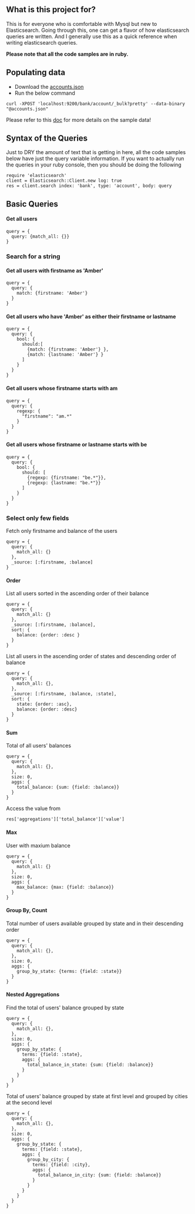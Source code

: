 ## What is this project for?
This is for everyone who is comfortable with Mysql but new to Elasticsearch. Going through this, one can get a flavor of how elasticsearch queries are written. And I generally use this as a quick reference when writing elasticsearch queries.

**Please note that all the code samples are in ruby.**

## Populating data
* Download the [accounts.json](data/accounts.json)
* Run the below command
```
curl -XPOST 'localhost:9200/bank/account/_bulk?pretty' --data-binary "@accounts.json"
```
Please refer to this [doc](https://www.elastic.co/guide/en/elasticsearch/reference/current/_exploring_your_data.html) for more details on the sample data!

## Syntax of the Queries
Just to DRY the amount of text that is getting in here, all the code samples below have just the query variable information. If you want to actually run the queries in your ruby console, then you should be doing the following
```
require 'elasticsearch'
client = Elasticsearch::Client.new log: true
res = client.search index: 'bank', type: 'account', body: query
```


## Basic Queries
#### Get all users
```
query = {
  query: {match_all: {}}
}
```

### Search for a string
#### Get all users with firstname as 'Amber' 
```
query = {
  query: {
    match: {firstname: 'Amber'} 
  }
}
```

#### Get all users who have 'Amber' as either their firstname or lastname
```
query = {
  query: {
    bool: {
      should:[
        {match: {firstname: 'Amber'} },
        {match: {lastname: 'Amber'} }
      ]
    }
  }
}
```

#### Get all users whose firstname starts with am
```
query = {
  query: {
    regexp: {
      "firstname": "am.*"
    }
  }
}
```

#### Get all users whose firstname or lastname starts with be
```
query = {
  query: {
    bool: {
      should: [
        {regexp: {firstname: "be.*"}},
        {regexp: {lastname: "be.*"}}
      ]
    }
  }
}
```

### Select only few fields
Fetch only firstname and balance of the users
```
query = {
  query: {
    match_all: {}
  },
  _source: [:firstname, :balance]
}
```

#### Order
List all users sorted in the ascending order of their balance
```
query = {
  query: {
    match_all: {}
  },
  _source: [:firstname, :balance],
  sort: {
    balance: {order: :desc }
  }
}
```

List all users in the ascending order of states and descending order of balance
```
query = {
  query: {
    match_all: {},
  },
  _source: [:firstname, :balance, :state],
  sort: {
    state: {order: :asc},
    balance: {order: :desc}
  }
}
```

#### Sum
Total of all users' balances
```
query = {
  query: {
    match_all: {},
  },
  size: 0,
  aggs: {
    total_balance: {sum: {field: :balance}}
  }
}
```
Access the value from 
```
res['aggregations']['total_balance']['value']
```


#### Max
User with maxium balance
```
query = {
  query: {
    match_all: {}
  },
  size: 0,
  aggs: {
    max_balance: {max: {field: :balance}}
  }
}

```




#### Group By, Count
Total number of users available grouped by state and in their descending order
```
query = {
  query: {
    match_all: {},
  },
  size: 0,
  aggs: {
    group_by_state: {terms: {field: :state}}
  }
}
```

#### Nested Aggregations
Find the total of users' balance grouped by state
```
query = {
  query: {
    match_all: {},
  },
  size: 0,
  aggs: {
    group_by_state: {
      terms: {field: :state},
      aggs: {
        total_balance_in_state: {sum: {field: :balance}}
      }
    }
  }
}
```

Total of users' balance grouped by state at first level and grouped by cities at the second level
```
query = {
  query: {
    match_all: {},
  },
  size: 0,
  aggs: {
    group_by_state: {
      terms: {field: :state},
      aggs: {
        group_by_city: {
          terms: {field: :city},
          aggs: {
            total_balance_in_city: {sum: {field: :balance}}
          }
        }
      }
    }
  }
}
```
